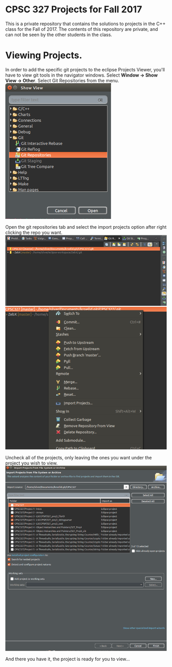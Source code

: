 # CPSC 327 Projects for Fall 2017	

This is a private repository that contains the solutions to projects in the C++ class for the Fall of 2017.
The contents of this repository are private, and can not be seen by the other students in the class.

# Viewing Projects.
In order to add the specific git projects to the eclipse Projects Viewer, you'll have to view git tools in the navigator windows. Select <b>Window -> Show View -> Other</b>. Select Git Repositories from the menu.
![Alt text](https://github.com/vixadd/CPSC327/blob/master/img/Screenshot%20from%202017-12-07%2003-00-08.png?raw=true)

Open the git repositories tab and select the import projects option after right clicking the repo you want.
![Alt text](https://github.com/vixadd/CPSC327/blob/master/img/Screenshot%20from%202017-12-07%2003-05-08.png?raw=true)
![Alt text](https://github.com/vixadd/CPSC327/blob/master/img/import.png?raw=true)

Uncheck all of the projects, only leaving the ones you want under the project you wish to view.
![Alt text](https://github.com/vixadd/CPSC327/blob/master/img/Screenshot%20from%202017-12-07%2003-11-33.png?raw=true)

And there you have it, the project is ready for you to view...


